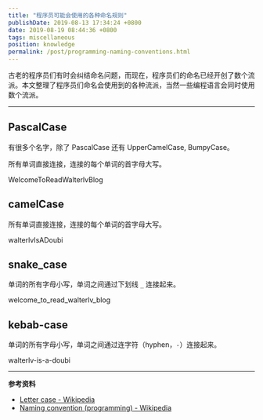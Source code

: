 ```yaml
---
title: "程序员可能会使用的各种命名规则"
publishDate: 2019-08-13 17:34:24 +0800
date: 2019-08-19 08:44:36 +0800
tags: miscellaneous
position: knowledge
permalink: /post/programming-naming-conventions.html
---
```


古老的程序员们有时会纠结命名问题，而现在，程序员们的命名已经开创了数个流派。本文整理了程序员们命名会使用到的各种流派，当然一些编程语言会同时使用数个流派。

---

<div id="toc"></div>

## PascalCase

有很多个名字，除了 PascalCase 还有 UpperCamelCase, BumpyCase。

所有单词直接连接，连接的每个单词的首字母大写。

WelcomeToReadWalterlvBlog

## camelCase

所有单词直接连接，连接的每个单词的首字母大写。

walterlvIsADoubi

## snake_case

单词的所有字母小写，单词之间通过下划线 `_` 连接起来。

welcome_to_read_walterlv_blog

## kebab-case

单词的所有字母小写，单词之间通过连字符（hyphen，`-`）连接起来。

walterlv-is-a-doubi

---

**参考资料**

- [Letter case - Wikipedia](https://en.wikipedia.org/wiki/Letter_case#Special_case_styles)
- [Naming convention (programming) - Wikipedia](https://en.wikipedia.org/wiki/Naming_convention_(programming))

